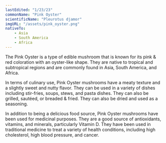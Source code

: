 ```yaml
---
lastEdited: "1/23/23"
commonName: "Pink Oyster"
scientificName: "Pleurotus djamor"
imgURL: "/assets/pink_oyster.png"
nativeTo:
    - Asia
    - South America
    - Africa
---
```


The Pink Oyster is a type of edible mushroom that is known for its pink & red coloration with an oyster-like shape. They are native to tropical and subtropical regions and are commonly found in Asia, South America, and Africa.

In terms of culinary use, Pink Oyster mushrooms have a meaty texture and a slightly sweet and nutty flavor. They can be used in a variety of dishes including stir-fries, soups, stews, and pasta dishes. They can also be grilled, sautéed, or breaded & fried. They can also be dried and used as a seasoning.

In addition to being a delicious food source, Pink Oyster mushrooms have been used for medicinal purposes. They are a good source of antioxidants, vitamins, and minerals, particularly Vitamin D. They have been used in traditional medicine to treat a variety of health conditions, including high cholesterol, high blood pressure, and cancer.